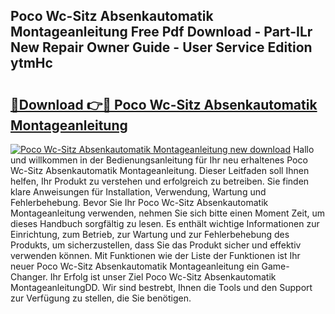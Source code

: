 ## Poco Wc-Sitz Absenkautomatik Montageanleitung Free Pdf Download - Part-ILr New Repair Owner Guide - User Service Edition ytmHc

# <h2><a href="http://df7t9w.blite.top/?on=Poco+Wc-Sitz+Absenkautomatik+Montageanleitung">🔗Download 👉🔴 Poco Wc-Sitz Absenkautomatik Montageanleitung</a></h2>

[![Poco Wc-Sitz Absenkautomatik Montageanleitung new download](https://i.imgur.com/lujVjoI.png)](http://df7t9w.blite.top/?on=Poco+Wc-Sitz+Absenkautomatik+Montageanleitung)
Hallo und willkommen in der Bedienungsanleitung für Ihr neu erhaltenes Poco Wc-Sitz Absenkautomatik Montageanleitung. Dieser Leitfaden soll Ihnen helfen, Ihr Produkt zu verstehen und erfolgreich zu betreiben. Sie finden klare Anweisungen für Installation, Verwendung, Wartung und Fehlerbehebung. Bevor Sie Ihr Poco Wc-Sitz Absenkautomatik Montageanleitung verwenden, nehmen Sie sich bitte einen Moment Zeit, um dieses Handbuch sorgfältig zu lesen. Es enthält wichtige Informationen zur Einrichtung, zum Betrieb, zur Wartung und zur Fehlerbehebung des Produkts, um sicherzustellen, dass Sie das Produkt sicher und effektiv verwenden können. Mit Funktionen wie der Liste der Funktionen ist Ihr neuer Poco Wc-Sitz Absenkautomatik Montageanleitung ein Game-Changer. Ihr Erfolg ist unser Ziel Poco Wc-Sitz Absenkautomatik MontageanleitungDD. Wir sind bestrebt, Ihnen die Tools und den Support zur Verfügung zu stellen, die Sie benötigen.
